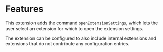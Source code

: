 # Features
This extension adds the command `openExtensionSettings`,
which lets the user select an extension
for which to open the extension settings.

The extension can be configured to also include internal extensions
and extensions that do not contribute any configuration entries.
